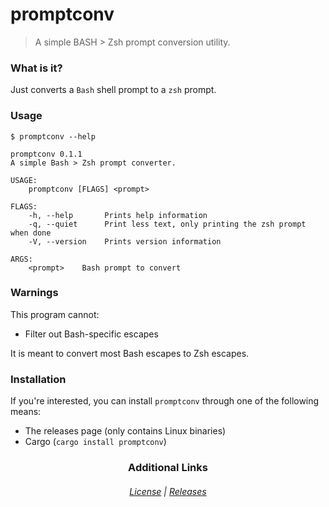 # promptconv
> A simple BASH > Zsh prompt conversion utility.

### What is it?
Just converts a `Bash` shell prompt to a `zsh` prompt.

### Usage
```
$ promptconv --help

promptconv 0.1.1
A simple Bash > Zsh prompt converter.

USAGE:
    promptconv [FLAGS] <prompt>

FLAGS:
    -h, --help       Prints help information
    -q, --quiet      Print less text, only printing the zsh prompt when done
    -V, --version    Prints version information

ARGS:
    <prompt>    Bash prompt to convert
```

### Warnings
This program cannot:
* Filter out Bash-specific escapes

It is meant to convert most Bash escapes to Zsh escapes.

### Installation
If you're interested, you can install `promptconv` through one of the following means:
* The releases page (only contains Linux binaries)
* Cargo (`cargo install promptconv`)

<h3 align="center">Additional Links</h3>
<h6 align="center"><a href="./LICENSE">License</a> | <a href="https://github.com/notronaldmcdonald/promptconv/releases">Releases</a></h6>
